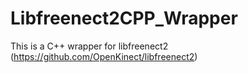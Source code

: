 # Libfreenect2CPP_Wrapper
This is a C++ wrapper for libfreenect2 (https://github.com/OpenKinect/libfreenect2)
